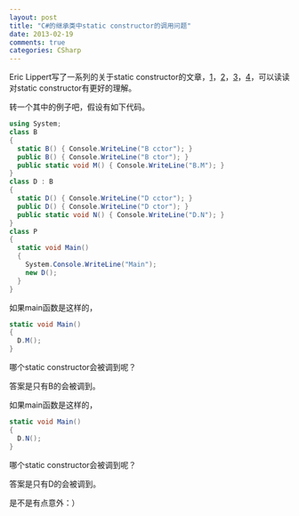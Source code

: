 ```yaml
---
layout: post
title: "C#的继承类中static constructor的调用问题"
date: 2013-02-19
comments: true
categories: CSharp
---
```

<p>Eric Lippert写了一系列的关于static constructor的文章，<a href="http://ericlippert.com/2013/02/06/static-constructors-part-one/?utm_source=rss&amp;utm_medium=rss&amp;utm_campaign=static-constructors-part-one">1</a>，<a href="http://ericlippert.com/2013/02/11/static-constructors-part-two/?utm_source=rss&amp;utm_medium=rss&amp;utm_campaign=static-constructors-part-two">2</a>，<a href="http://ericlippert.com/2013/02/14/static-constructors-part-three/?utm_source=rss&amp;utm_medium=rss&amp;utm_campaign=static-constructors-part-three">3</a>，<a href="http://ericlippert.com/2013/02/18/static-constructors-part-four/?utm_source=rss&amp;utm_medium=rss&amp;utm_campaign=static-constructors-part-four">4</a>，可以读读对static constructor有更好的理解。</p>  <p>转一个其中的例子吧，假设有如下代码。</p>  

```c#
using System;
class B
{
  static B() { Console.WriteLine("B cctor"); }
  public B() { Console.WriteLine("B ctor"); }
  public static void M() { Console.WriteLine("B.M"); }
}
class D : B
{
  static D() { Console.WriteLine("D cctor"); }
  public D() { Console.WriteLine("D ctor"); }
  public static void N() { Console.WriteLine("D.N"); }
}
class P 
{
  static void Main()
  {
    System.Console.WriteLine("Main");
    new D();
  }  
}
```

<p>如果main函数是这样的，</p>

```c#
static void Main() 
{
  D.M();
}
```

<p>哪个static constructor会被调到呢？</p>

<p>答案是只有B的会被调到。</p>

<p>如果main函数是这样的，</p>

```c#
static void Main() 
{
  D.N();
}
```

<p>哪个static constructor会被调到呢？</p>

<p>答案是只有D的会被调到。</p>

<p>是不是有点意外：）</p>